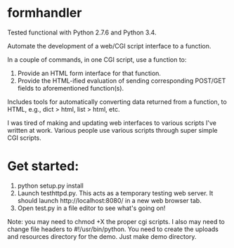 formhandler
===========

Tested functional with Python 2.7.6 and Python 3.4.

Automate the development of a web/CGI script interface to a function.

In a couple of commands, in one CGI script, use a function to:

1. Provide an HTML form interface for that function.
2. Provide the HTML-ified evaluation of sending corresponding POST/GET fields to aforementioned function(s).

Includes tools for automatically converting data returned from a function, to HTML, e.g., dict > html, list > html, etc.

I was tired of making and updating  web interfaces to various scripts I've written at work. Various people use various scripts through super simple CGI scripts.

# Get started:

1. python setup.py install
2. Launch testhttpd.py. This acts as a temporary testing web server. It should launch http://localhost:8080/ in a new web browser tab.
3. Open test.py in a file editor to see what's going on!

Note: you may need to chmod +X the proper cgi scripts. I also may need to change file headers to #!/usr/bin/python. You need to create the uploads and resources directory for the demo. Just make demo directory.

